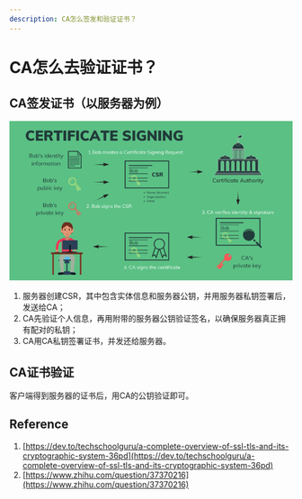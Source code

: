 ```yaml
---
description: CA怎么签发和验证证书？
---
```


# CA怎么去验证证书？

## CA签发证书（以服务器为例）

![](../../.gitbook/assets/image%20%287%29.png)

1. 服务器创建CSR，其中包含实体信息和服务器公钥，并用服务器私钥签署后，发送给CA；
2. CA先验证个人信息，再用附带的服务器公钥验证签名，以确保服务器真正拥有配对的私钥；
3. CA用CA私钥签署证书，并发还给服务器。

## CA证书验证

客户端得到服务器的证书后，用CA的公钥验证即可。

## Reference

1. [https://dev.to/techschoolguru/a-complete-overview-of-ssl-tls-and-its-cryptographic-system-36pd](https://dev.to/techschoolguru/a-complete-overview-of-ssl-tls-and-its-cryptographic-system-36pd)
2. [https://www.zhihu.com/question/37370216](https://www.zhihu.com/question/37370216)


